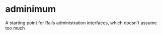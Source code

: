 adminimum
=========

A starting point for Rails administration interfaces, which doesn't assume too much